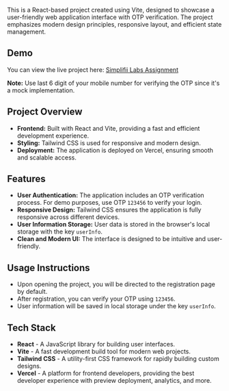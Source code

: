 This is a React-based project created using Vite, designed to showcase a user-friendly web application interface with OTP verification. The project emphasizes modern design principles, responsive layout, and efficient state management.

## Demo

You can view the live project here: [Simplifii Labs Assignment](https://simplifii-labs-assignment.vercel.app)

**Note:** Use last 6 digit of your mobile number for verifying the OTP since it's a mock implementation.

## Project Overview

- **Frontend:** Built with React and Vite, providing a fast and efficient development experience.
- **Styling:** Tailwind CSS is used for responsive and modern design.
- **Deployment:** The application is deployed on Vercel, ensuring smooth and scalable access.

## Features

- **User Authentication:** The application includes an OTP verification process. For demo purposes, use OTP `123456` to verify your login.
- **Responsive Design:** Tailwind CSS ensures the application is fully responsive across different devices.
- **User Information Storage:** User data is stored in the browser's local storage with the key `userInfo`.
- **Clean and Modern UI:** The interface is designed to be intuitive and user-friendly.

## Usage Instructions

- Upon opening the project, you will be directed to the registration page by default.
- After registration, you can verify your OTP using `123456`.
- User information will be saved in local storage under the key `userInfo`.

## Tech Stack

- **React** - A JavaScript library for building user interfaces.
- **Vite** - A fast development build tool for modern web projects.
- **Tailwind CSS** - A utility-first CSS framework for rapidly building custom designs.
- **Vercel** - A platform for frontend developers, providing the best developer experience with preview deployment, analytics, and more.
